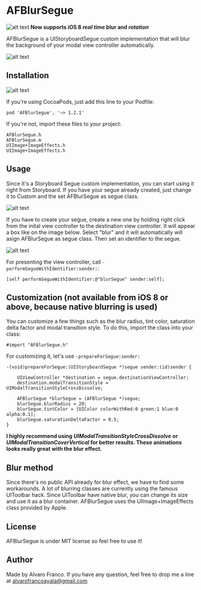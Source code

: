 AFBlurSegue
===========

![alt text](https://raw.github.com/AlvaroFranco/AFBlurSegue/master/img/new.gif "New") **Now supports iOS 8 *real time* blur and *rotation***

AFBlurSegue is a UIStoryboardSegue custom implementation that will blur the background of your modal view controller automatically.

![alt text](https://raw.github.com/AlvaroFranco/AFBlurSegue/master/img/preview.gif "Preview")

## Installation

![alt text](https://raw.github.com/AlvaroFranco/AFBlurSegue/master/img/download.gif "Download")

If you're using CocoaPods, just add this line to your Podfile:

	pod 'AFBlurSegue', '~> 1.2.1'

If you're not, import these files to your project:

	AFBlurSegue.h
	AFBlurSegue.m
	UIImage+ImageEffects.h
	UIImage+ImageEffects.h

## Usage

Since it's a Storyboard Segue custom implementation, you can start using it right from Storyboard. If you have your segue already created, just change it to Custom and the set AFBlurSegue as segue class.

![alt text](https://raw.github.com/AlvaroFranco/AFBlurSegue/master/img/usage2.png "Usage")

If you have to create your segue, create a new one by holding right click from the inital view controller to the destination view controller. It will appear a box like on the image below. Select "blur" and it will automatically will asign AFBlurSegue as segue class. Then set an identifier to the segue.

![alt text](https://raw.github.com/AlvaroFranco/AFBlurSegue/master/img/usage1.png "Usage")

For presenting the view controller, call ```-performSegueWithIdentifier:sender:```:

	[self performSegueWithIdentifier:@"blurSegue" sender:self];

## Customization (not available from iOS 8 or above, because native blurring is used)

You can customize a few things such as the blur radius, tint color, saturation delta factor and modal transition style. To do this, import the class into your class:

	#import "AFBlurSegue.h"

For customizing it, let's use ```-prepareForSegue:sender:```

	-(void)prepareForSegue:(UIStoryboardSegue *)segue sender:(id)sender {

    	UIViewController *destination = segue.destinationViewController;
    	destination.modalTransitionStyle = UIModalTransitionStyleCrossDissolve;

		AFBlurSegue *blurSegue = (AFBlurSegue *)segue;
		blurSegue.blurRadius = 20;
    	blurSegue.tintColor = [UIColor colorWithRed:0 green:1 blue:0 alpha:0.1];
		blurSegue.saturationDeltaFactor = 0.5;
	}

**I highly recommend using *UIModalTransitionStyleCrossDissolve* or *UIModalTransitionCoverVertical* for better results. These animations looks really great with the blur effect.**


## Blur method

Since there's no public API already for blur effect, we have to find some workarounds. A lot of blurring classes are currently using the famous UIToolbar hack. Since UIToolbar have native blur, you can change its size and use it as a blur container. AFBlurSegue uses the UIImage+ImageEffects class provided by Apple.

## License
AFBlurSegue is under MIT license so feel free to use it!

## Author
Made by Alvaro Franco. If you have any question, feel free to drop me a line at [alvarofrancoayala@gmail.com](mailto:alvarofrancoayala@gmail.com)
